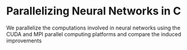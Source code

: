 # Parallelizing Neural Networks in C
 We parallelize the computations involved in neural networks using the CUDA and MPI parallel computing platforms and compare the induced improvements
